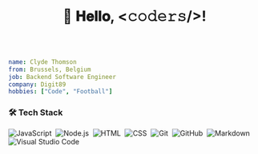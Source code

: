 <h1 align="center">
  👋 𝐇𝐞𝐥𝐥𝐨, <𝚌𝚘𝚍𝚎𝚛𝚜/>!
</h1>

<br/>
<br/>

```yaml
name: Clyde Thomson
from: Brussels, Belgium
job: Backend Software Engineer
company: Digit89
hobbies: ["Code", "Football"]
```

### 🛠 Tech Stack

![JavaScript](https://img.shields.io/badge/-JavaScript-05122A?style=flat&logo=javascript)&nbsp;
![Node.js](https://img.shields.io/badge/-Node.js-05122A?style=flat&logo=node.js)&nbsp;
![HTML](https://img.shields.io/badge/-HTML-05122A?style=flat&logo=HTML5)&nbsp;
![CSS](https://img.shields.io/badge/-CSS-05122A?style=flat&logo=CSS3&logoColor=1572B6)&nbsp;
![Git](https://img.shields.io/badge/-Git-05122A?style=flat&logo=git)&nbsp;
![GitHub](https://img.shields.io/badge/-GitHub-05122A?style=flat&logo=github)&nbsp;
![Markdown](https://img.shields.io/badge/-Markdown-05122A?style=flat&logo=markdown)\
![Visual Studio Code](https://img.shields.io/badge/-Visual%20Studio%20Code-05122A?style=flat&logo=visual-studio-code&logoColor=007ACC)&nbsp;
<br/>
<br/>

